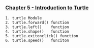 ### [Chapter 5 - Introduction to Turtle](http://pybook.subeen.com/turtle-python/)
    1. turtle Module
    2. turtle.forward() function
    3. turtle.left()    function
    4. turtle.shape()   function
    5. turtle.exitonclick() function
    6. turtle.speed()   funciton